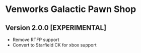 # Venworks Galactic Pawn Shop

## Version 2.0.0 [EXPERIMENTAL]
* Remove RTFP support
* Convert to Starfield CK for xbox support


